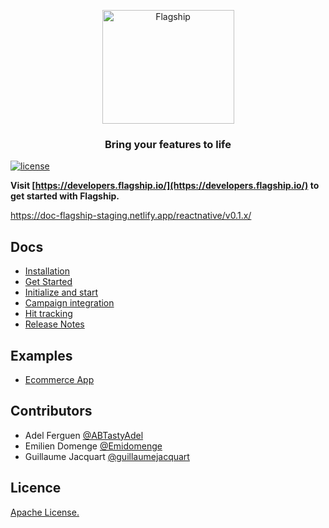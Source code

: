 <p align="center">

<img  src="https://mk0abtastybwtpirqi5t.kinstacdn.com/wp-content/uploads/picture-solutions-persona-product-flagship.jpg"  width="211"  height="182"  alt="Flagship"  />

</p>

<h3 align="center">Bring your features to life</h3>

[![license](https://badgen.now.sh/badge/license/Apache)](./LICENSE)

**Visit [https://developers.flagship.io/](https://developers.flagship.io/) to get started with Flagship.**

https://doc-flagship-staging.netlify.app/reactnative/v0.1.x/ 
## Docs
- [Installation](https://doc-flagship-staging.netlify.app/reactnative/v0.1.x/#installation)
- [Get Started](https://doc-flagship-staging.netlify.app/reactnative/v0.1.x/#getting-started)
- [Initialize and start](https://doc-flagship-staging.netlify.app/reactnative/v0.1.x/#initialize-and-start-the-library)
- [Campaign integration](https://doc-flagship-staging.netlify.app/reactnative/v0.1.x/#campaign-integration)
- [Hit tracking](https://doc-flagship-staging.netlify.app/reactnative/v0.1.x/##summary-118)
- [Release Notes](https://doc-flagship-staging.netlify.app/reactnative/v0.1.x/#releases)

 
## Examples
 
- [Ecommerce App](./examples/ecommerce)
 

## Contributors

- Adel Ferguen [@ABTastyAdel](https://github.com/ABTastyAdel)
- Emilien Domenge [@Emidomenge](https://github.com/Emidomenge)
- Guillaume Jacquart [@guillaumejacquart](https://github.com/guillaumejacquart)

## Licence

[Apache License.](https://github.com/abtasty/flagship-react-native-sdk/blob/master/LICENSE)
